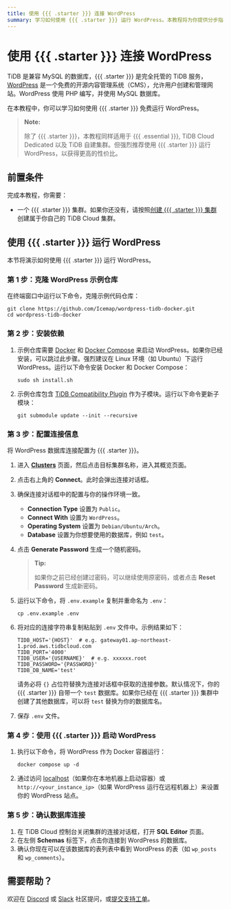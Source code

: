 ```yaml
---
title: 使用 {{{ .starter }}} 连接 WordPress
summary: 学习如何使用 {{{ .starter }}} 运行 WordPress。本教程将为你提供分步指导，几分钟内即可运行 WordPress + {{{ .starter }}}。
---
```


# 使用 {{{ .starter }}} 连接 WordPress

TiDB 是兼容 MySQL 的数据库，{{{ .starter }}} 是完全托管的 TiDB 服务，[WordPress](https://github.com/WordPress) 是一个免费的开源内容管理系统（CMS），允许用户创建和管理网站。WordPress 使用 PHP 编写，并使用 MySQL 数据库。

在本教程中，你可以学习如何使用 {{{ .starter }}} 免费运行 WordPress。

> **Note:**
>
> 除了 {{{ .starter }}}，本教程同样适用于 {{{ .essential }}}, TiDB Cloud Dedicated 以及 TiDB 自建集群。但强烈推荐使用 {{{ .starter }}} 运行 WordPress，以获得更高的性价比。

## 前置条件

完成本教程，你需要：

- 一个 {{{ .starter }}} 集群。如果你还没有，请按照[创建 {{{ .starter }}} 集群](/develop/dev-guide-build-cluster-in-cloud.md) 创建属于你自己的 TiDB Cloud 集群。

## 使用 {{{ .starter }}} 运行 WordPress

本节将演示如何使用 {{{ .starter }}} 运行 WordPress。

### 第 1 步：克隆 WordPress 示例仓库

在终端窗口中运行以下命令，克隆示例代码仓库：

```shell
git clone https://github.com/Icemap/wordpress-tidb-docker.git
cd wordpress-tidb-docker
```

### 第 2 步：安装依赖

1. 示例仓库需要 [Docker](https://www.docker.com/) 和 [Docker Compose](https://docs.docker.com/compose/) 来启动 WordPress。如果你已经安装，可以跳过此步骤。强烈建议在 Linux 环境（如 Ubuntu）下运行 WordPress。运行以下命令安装 Docker 和 Docker Compose：

    ```shell
    sudo sh install.sh
    ```

2. 示例仓库包含 [TiDB Compatibility Plugin](https://github.com/pingcap/wordpress-tidb-plugin) 作为子模块。运行以下命令更新子模块：

    ```shell
    git submodule update --init --recursive
    ```

### 第 3 步：配置连接信息

将 WordPress 数据库连接配置为 {{{ .starter }}}。

1. 进入 [**Clusters**](https://tidbcloud.com/project/clusters) 页面，然后点击目标集群名称，进入其概览页面。

2. 点击右上角的 **Connect**。此时会弹出连接对话框。

3. 确保连接对话框中的配置与你的操作环境一致。

    - **Connection Type** 设置为 `Public`。
    - **Connect With** 设置为 `WordPress`。
    - **Operating System** 设置为 `Debian/Ubuntu/Arch`。
    - **Database** 设置为你想要使用的数据库，例如 `test`。

4. 点击 **Generate Password** 生成一个随机密码。

    > **Tip:**
    >
    > 如果你之前已经创建过密码，可以继续使用原密码，或者点击 **Reset Password** 生成新密码。

5. 运行以下命令，将 `.env.example` 复制并重命名为 `.env`：

    ```shell
    cp .env.example .env
    ```

6. 将对应的连接字符串复制粘贴到 `.env` 文件中。示例结果如下：

    ```dotenv
    TIDB_HOST='{HOST}'  # e.g. gateway01.ap-northeast-1.prod.aws.tidbcloud.com
    TIDB_PORT='4000'
    TIDB_USER='{USERNAME}'  # e.g. xxxxxx.root
    TIDB_PASSWORD='{PASSWORD}'
    TIDB_DB_NAME='test'
    ```

    请务必将 `{}` 占位符替换为连接对话框中获取的连接参数。默认情况下，你的 {{{ .starter }}} 自带一个 `test` 数据库。如果你已经在 {{{ .starter }}} 集群中创建了其他数据库，可以将 `test` 替换为你的数据库名。

7. 保存 `.env` 文件。

### 第 4 步：使用 {{{ .starter }}} 启动 WordPress

1. 执行以下命令，将 WordPress 作为 Docker 容器运行：

    ```shell
    docker compose up -d
    ```

2. 通过访问 [localhost](http://localhost/)（如果你在本地机器上启动容器）或 `http://<your_instance_ip>`（如果 WordPress 运行在远程机器上）来设置你的 WordPress 站点。

### 第 5 步：确认数据库连接

1. 在 TiDB Cloud 控制台关闭集群的连接对话框，打开 **SQL Editor** 页面。
2. 在左侧 **Schemas** 标签下，点击你连接到 WordPress 的数据库。
3. 确认你现在可以在该数据库的表列表中看到 WordPress 的表（如 `wp_posts` 和 `wp_comments`）。

## 需要帮助？

欢迎在 [Discord](https://discord.gg/DQZ2dy3cuc?utm_source=doc) 或 [Slack](https://slack.tidb.io/invite?team=tidb-community&channel=everyone&ref=pingcap-docs) 社区提问，或[提交支持工单](https://tidb.support.pingcap.com/)。